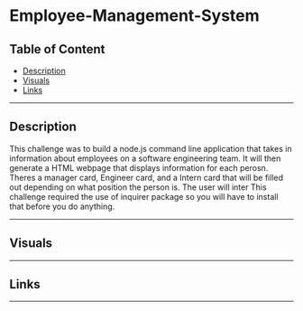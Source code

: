# Employee-Management-System


## Table of Content
- [Description](#description)
- [Visuals](#visuals)
- [Links](#links)

***
## Description
This challenge was to build a node.js command line application that takes in information about employees on a software engineering team. It will then generate a HTML webpage that displays information for each perosn. Theres a manager card, Engineer card, and a Intern card that will be filled out depending on what position the person is. The user will inter  This challenge required the use of inquirer package so you will have to install that before you do anything. 

***
## Visuals



***
## Links

***
